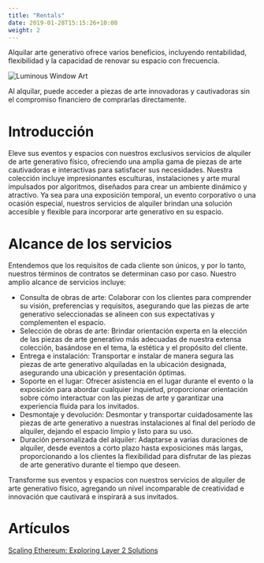 ```yaml
---
title: "Rentals"
date: 2019-01-28T15:15:26+10:00
weight: 2
---
```


Alquilar arte generativo ofrece varios beneficios, incluyendo rentabilidad, flexibilidad y la capacidad de renovar su espacio con frecuencia.

![Luminous Window Art](/images/illustrations/lumi-window.png)

Al alquilar, puede acceder a piezas de arte innovadoras y cautivadoras sin el compromiso financiero de comprarlas directamente.


# Introducción

Eleve sus eventos y espacios con nuestros exclusivos servicios de alquiler de arte generativo físico, ofreciendo una amplia gama de piezas de arte cautivadoras e interactivas para satisfacer sus necesidades. Nuestra colección incluye impresionantes esculturas, instalaciones y arte mural impulsados por algoritmos, diseñados para crear un ambiente dinámico y atractivo. Ya sea para una exposición temporal, un evento corporativo o una ocasión especial, nuestros servicios de alquiler brindan una solución accesible y flexible para incorporar arte generativo en su espacio.

# Alcance de los servicios

Entendemos que los requisitos de cada cliente son únicos, y por lo tanto, nuestros términos de contratos se determinan caso por caso. Nuestro amplio alcance de servicios incluye:

- Consulta de obras de arte: Colaborar con los clientes para comprender su visión, preferencias y requisitos, asegurando que las piezas de arte generativo seleccionadas se alineen con sus expectativas y complementen el espacio.
- Selección de obras de arte: Brindar orientación experta en la elección de las piezas de arte generativo más adecuadas de nuestra extensa colección, basándose en el tema, la estética y el propósito del cliente.
- Entrega e instalación: Transportar e instalar de manera segura las piezas de arte generativo alquiladas en la ubicación designada, asegurando una ubicación y presentación óptimas.
- Soporte en el lugar: Ofrecer asistencia en el lugar durante el evento o la exposición para abordar cualquier inquietud, proporcionar orientación sobre cómo interactuar con las piezas de arte y garantizar una experiencia fluida para los invitados.
- Desmontaje y devolución: Desmontar y transportar cuidadosamente las piezas de arte generativo a nuestras instalaciones al final del período de alquiler, dejando el espacio limpio y listo para su uso.
- Duración personalizada del alquiler: Adaptarse a varias duraciones de alquiler, desde eventos a corto plazo hasta exposiciones más largas, proporcionando a los clientes la flexibilidad para disfrutar de las piezas de arte generativo durante el tiempo que deseen.

Transforme sus eventos y espacios con nuestros servicios de alquiler de arte generativo físico, agregando un nivel incomparable de creatividad e innovación que cautivará e inspirará a sus invitados.

# Artículos

[Scaling Ethereum: Exploring Layer 2 Solutions](https://medium.com/coinmonks/scaling-ethereum-exploring-layer-2-solutions-1fd26943f55e)
